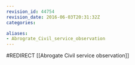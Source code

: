 ```yaml
---
revision_id: 44754
revision_date: 2016-06-03T20:31:32Z
categories:

aliases:
- Abrograte_Civil_service_observation
---
```


#REDIRECT [[Abrogate Civil service observation]]